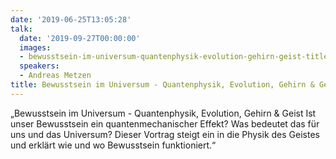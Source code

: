 ```yaml
---
date: '2019-06-25T13:05:28'
talk:
  date: '2019-09-27T00:00:00'
  images:
  - bewusstsein-im-universum-quantenphysik-evolution-gehirn-geist-title.jpg
  speakers:
  - Andreas Metzen
title: Bewusstsein im Universum - Quantenphysik, Evolution, Gehirn & Geist
---
```

„Bewusstsein im Universum - Quantenphysik, Evolution, Gehirn & Geist   Ist unser Bewusstsein ein quantenmechanischer Effekt?   Was bedeutet das für uns und das Universum?   Dieser Vortrag steigt ein in die Physik des Geistes und erklärt wie und wo Bewusstsein funktioniert.“

